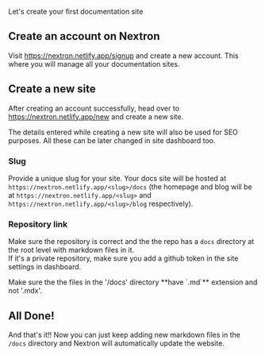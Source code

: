 Let's create your first documentation site

## Create an account on Nextron

Visit https://nextron.netlify.app/signup and create a new account. This where you will manage all your documentation sites.

## Create a new site

After creating an account successfully, head over to https://nextron.netlify.app/new and create a new site.

<Callout type='info'>
	The details entered while creating a new site will also be used for SEO purposes. All these can be later changed in site dashboard too.
</Callout>

### Slug

Provide a unique slug for your site. Your docs site will be hosted at `https://nextron.netlify.app/<slug>/docs` (the homepage and blog will be at `https://nextron.netlify.app/<slug>` and `https://nextron.netlify.app/<slug>/blog` respectively).

### Repository link

Make sure the repository is correct and the the repo has a `docs` directory at the root level with markdown files in it.  
If it's a private repository, make sure you add a github token in the site settings in dashboard.

<Callout type='warning'>
	Make sure the the files in the '/docs' directory **have `.md`** extension and not '.mdx'.
</Callout>

## All Done!

And that's it!! Now you can just keep adding new markdown files in the `/docs` directory and Nextron will automatically update the website.

